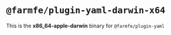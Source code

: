 # `@farmfe/plugin-yaml-darwin-x64`

This is the **x86_64-apple-darwin** binary for `@farmfe/plugin-yaml`

